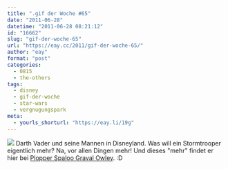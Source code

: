 ```yaml
---
title: ".gif der Woche #65"
date: "2011-06-28"
datetime: "2011-06-28 08:21:12"
id: "16662"
slug: "gif-der-woche-65"
url: "https://eay.cc/2011/gif-der-woche-65/"
author: "eay"
format: "post"
categories:
  - 0815
  - the-others
tags:
  - disney
  - gif-der-woche
  - star-wars
  - vergnugungspark
meta:
  - yourls_shorturl: "https://eay.li/19g"
---
```


![](https://eay.cc/uploads/2011/vaderdisney.gif) Darth Vader und seine Mannen in Disneyland. Was will ein Stormtrooper eigentlich mehr? Na, vor allen Dingen mehr! Und dieses "mehr" findet er hier bei [Plopper Spaloo Graval Owley](http://plopper.wordpress.com/2011/06/04/i-%E2%99%A5-star-wars-15/). :D
